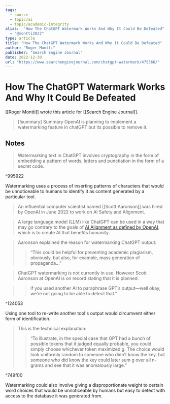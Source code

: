 ```yaml
---
tags:
  - source
  - topic/ai
  - topic/academic-integrity
alias:  "How The ChatGPT Watermark Works And Why It Could Be Defeated"
  - "@montti2022"
type: article
title: "How The ChatGPT Watermark Works And Why It Could Be Defeated"
author: "Roger Montti"
publisher: "Search Engine Journal"
date: 2022-12-30
url: "https://www.searchenginejournal.com/chatgpt-watermark/475366/"
---
```

# How The ChatGPT Watermark Works And Why It Could Be Defeated
[[Roger Montti]] wrote this article for [[Search Engine Journal]].

> [!summary] Summary
> OpenAI is planning to implement a watermarking feature in chatGPT but its possible to remove it.

## Notes
> Watermarking text in ChatGPT involves cryptography in the form of embedding a pattern of words, letters and punctiation in the form of a secret code.

^995922

Watermarking uses a process of inserting patterns of characters that would be unnoticeable to humans to identify it as content generated by a particular tool.

> An influential computer scientist named [[Scott Aaronson]] was hired by OpenAI in June 2022 to work on AI Safety and Alignment.

> A large language model (LLM) like ChatGPT can be used in a way that may go contrary to the goals of [AI Alignment as defined by OpenAI](https://openai.com/alignment/), which is to create AI that benefits humanity.

> Aaronson explained the reason for watermarking ChatGPT output:
> 
> > “This could be helpful for preventing academic plagiarism, obviously, but also, for example, mass generation of propaganda…”

> ChatGPT watermarking is not currently in use. However Scott Aaronson at OpenAI is on record stating that it is planned.

> > if you used another AI to paraphrase GPT’s output—well okay, we’re not going to be able to detect that.”

^124053

Using one tool to re-write another tool's output would circumvent either form of identification.

> This is the technical explanation:
>
> > “To illustrate, in the special case that GPT had a bunch of possible tokens that it judged equally probable, you could simply choose whichever token maximized g. The choice would look uniformly random to someone who didn’t know the key, but someone who did know the key could later sum g over all n-grams and see that it was anomalously large.”

^749f00

Watermarking could also involve giving a disproportionate weight to certain word choices that would be unnoticeable by humans but easy to detect with access to the database it was generated from. 
